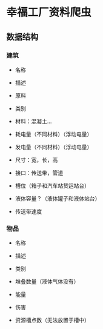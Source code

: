 # 幸福工厂资料爬虫

## 数据结构

### 建筑

- 名称
- 描述

- 原料

- 类别
- 材料：混凝土...

- 耗电量（不同材料）（浮动电量）
- 发电量（不同材料）（浮动电量）

- 尺寸：宽，长，高

- 接口：传送带，管道

- 槽位（箱子和汽车站货运站台）
- 液体容量？（液体罐子和液体站台）

- 传送带速度

### 物品

- 名称
- 描述

- 类别

- 堆叠数量（液体气体没有）
- 能量

- 伤害

- 资源槽点数（无法放置于槽中）
